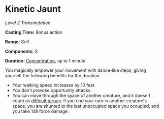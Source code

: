 # Kinetic Jaunt

_Level 2 Transmutation_

**Casting Time:** Bonus action

**Range:** Self

**Components:** S

**Duration:** [Concentration](https://5e.tools/conditionsdiseases.html#concentration_xphb), up to 1 minute    

You magically empower your movement with dance-like steps, giving yourself the following benefits for the duration.

- Your walking speed increases by 10 feet.
- You don't provoke opportunity attacks.
- You can move through the space of another creature, and it doesn't count as [difficult terrain](https://5e.tools/quickreference.html#bookref-quick,3,difficult%20terrain). If you end your turn in another creature's space, you are shunted to the last unoccupied space you occupied, and you take 1d8 force damage.